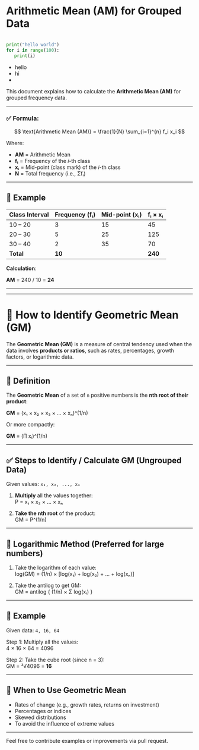# Arithmetic Mean (AM) for Grouped Data
```python

print("hello world")
for i in range(100):
   print(i)


```

- hello
- hi
- 
This document explains how to calculate the **Arithmetic Mean (AM)** for grouped frequency data.

---
### ✅ Formula:

$$
\text{Arithmetic Mean (AM)} = \frac{1}{N} \sum_{i=1}^{n} f_i x_i
$$

Where:

- **AM** = Arithmetic Mean  
- **fᵢ** = Frequency of the *i*-th class  
- **xᵢ** = Mid-point (class mark) of the *i*-th class  
- **N** = Total frequency (i.e., Σfᵢ)

---

## 🧮 Example

| Class Interval | Frequency (fᵢ) | Mid-point (xᵢ) | fᵢ × xᵢ |
|----------------|----------------|----------------|----------|
| 10 – 20        | 3              | 15             | 45       |
| 20 – 30        | 5              | 25             | 125      |
| 30 – 40        | 2              | 35             | 70       |
| **Total**      | **10**         |                | **240**  |

**Calculation**:

**AM** = 240 / 10 = **24**

---
---
# 📘 How to Identify **Geometric Mean (GM)**

The **Geometric Mean (GM)** is a measure of central tendency used when the data involves **products or ratios**, such as rates, percentages, growth factors, or logarithmic data.

---

## 🔹 Definition

The **Geometric Mean** of a set of `n` positive numbers is the **nth root of their product**:

**GM** = (x₁ × x₂ × x₃ × ... × xₙ)^(1/n)

Or more compactly:

**GM** = (∏ xᵢ)^(1/n)

---

## ✅ Steps to Identify / Calculate GM (Ungrouped Data)

Given values: `x₁, x₂, ..., xₙ`

1. **Multiply** all the values together:  
   P = x₁ × x₂ × ... × xₙ

2. **Take the nth root** of the product:  
   GM = P^(1/n)

---

## 🔹 Logarithmic Method (Preferred for large numbers)

1. Take the logarithm of each value:  
   log(GM) = (1/n) × [log(x₁) + log(x₂) + ... + log(xₙ)]

2. Take the antilog to get GM:  
   GM = antilog { (1/n) × Σ log(xᵢ) }

---

## 🧮 Example

Given data: `4, 16, 64`

Step 1: Multiply all the values:  
4 × 16 × 64 = 4096

Step 2: Take the cube root (since n = 3):  
GM = ³√4096 = **16**

---

## 🧠 When to Use Geometric Mean

- Rates of change (e.g., growth rates, returns on investment)
- Percentages or indices
- Skewed distributions
- To avoid the influence of extreme values

---

Feel free to contribute examples or improvements via pull request.
